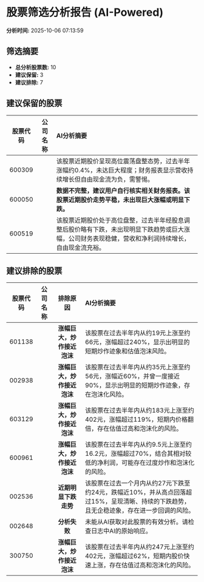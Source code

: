 # 股票筛选分析报告 (AI-Powered)

**分析时间:** 2025-10-06 07:13:59

## 筛选摘要

- **总分析股票数:** 10
- **建议保留:** 3
- **建议排除:** 7

## 建议保留的股票

| 股票代码 | 公司名称 | AI分析摘要 |
|:---:|:---:|:---|
| 600309 |  | 该股票近期股价呈现高位震荡盘整态势，过去半年涨幅约0.4%，未达巨大程度；财务报表显示营收持续增长但自由现金流为负，需警惕。 |
| 600050 |  | **数据不完整，建议用户自行核实相关财务报表。该股票近期股价走势平稳，未出现巨大涨幅或明显下跌。** |
| 600519 |  | 该股票近期股价处于高位盘整，过去半年经股息调整后股价略有下跌，未出现明显下跌趋势或巨大涨幅，公司财务表现稳健，营收和净利润持续增长，自由现金流充裕。 |

## 建议排除的股票

| 股票代码 | 公司名称 | 排除原因 | AI分析摘要 |
|:---:|:---:|:---:|:---|
| 601138 |  | **涨幅巨大，炒作接近泡沫** | 该股票在过去半年内从约19元上涨至约66元，涨幅超过240%，显示出明显的短期炒作迹象和估值泡沫风险。 |
| 002938 |  | **涨幅巨大，炒作接近泡沫** | 该股票在过去半年内从约35元上涨至约56元，涨幅近60%，并曾一度接近90%，显示出明显的短期炒作迹象，存在泡沫化风险。 |
| 603129 |  | **涨幅巨大，炒作接近泡沫** | 该股票在过去半年内从约183元上涨至约402元，涨幅超过119%，短期内价格翻倍，存在估值过高和泡沫化的风险。 |
| 600961 |  | **涨幅巨大，炒作接近泡沫** | 该股票在过去半年内从约9.5元上涨至约16.2元，涨幅超过70%，结合其相对较低的净利润，可能存在过度炒作和泡沫化的风险。 |
| 002536 |  | **近期明显下跌走势** | 该股票在过去一个月内从约27元下跌至约24元，跌幅近10%，并从高点回落超过15%，呈现清晰、持续的下跌趋势，且无企稳迹象，存在进一步回调的风险。 |
| 002648 |  | **分析失败** | 未能从AI获取对此股票的有效分析。请检查日志中AI的原始响应。 |
| 300750 |  | **涨幅巨大，炒作接近泡沫** | 该股票在过去半年内从约247元上涨至约402元，涨幅超过62%，短期内股价快速上涨，存在估值过高和泡沫化的风险。 |
